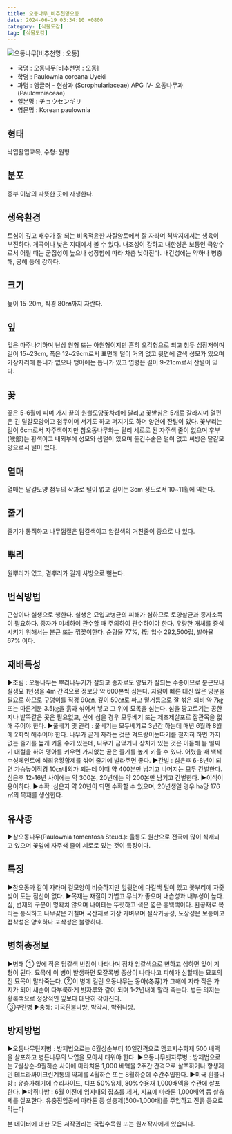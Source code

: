 ```yaml
---
title: 오동나무_비추천명오동
date: 2024-06-19 03:34:10 +0800
category: [식물도감]
tag: [식물도감]
---
```




![오동나무[비추천명 : 오동]](/fileUpload/plants/basic/Bignoniaceae/Paulownia/9580/1_th2.JPG)
- 국명 : 오동나무[비추천명 : 오동]
- 학명 : Paulownia coreana Uyeki
- 과명 : 앵글러 - 현삼과 (Scrophulariaceae) APG Ⅳ- 오동나무과 (Paulowniaceae)
- 일본명 : チョウセンギリ
- 영문명 : Korean paulownia


## 형태
낙엽활엽교목,  수형: 원형
## 분포
중부 이남의 따뜻한 곳에 자생한다.
## 생육환경
토심이 깊고 배수가 잘 되는 비옥적윤한 사질양토에서 잘 자라며 척박지에서는 생육이 부진하다. 계곡이나 낮은 지대에서 볼 수 있다. 내조성이 강하고 내한성은 보통인 극양수로서 어릴 때는 군집성이 높으나 성장함에 따라 차츰 낮아진다. 내건성에는 약하나 병충해, 공해 등에 강하다.
## 크기
높이 15-20m, 직경 80㎝까지 자란다.
## 잎
잎은 마주나기하며 난상 원형 또는 아원형이지만 흔히 오각형으로 되고 첨두 심장저이며 길이 15~23cm, 폭은 12~29cm로서 표면에 털이 거의 없고 뒷면에 갈색 성모가 있으며 가장자리에 톱니가 없으나 맹아에는 톱니가 있고 엽병은 길이 9-21cm로서 잔털이 있다.
## 꽃
꽃은 5-6월에 피며 가지 끝의 원뿔모양꽃차례에 달리고 꽃받침은 5개로 갈라지며 열편은 긴 달걀모양이고 첨두이며 서기도 하고 퍼지기도 하며 양면에 잔털이 있다. 꽃부리는 길이 6cm로서 자주색이지만 참오동나무와는 달리 세로로 된 자주색 줄이 없으며 후부(喉部)는 황색이고 내외부에 성모와 샘털이 있으며 둘긴수술은 털이 없고 씨방은 달걀모양으로서 털이 있다.
## 열매
열매는 달걀모양 첨두의 삭과로 털이 없고 길이는 3cm 정도로서 10~11월에 익는다.
## 줄기
줄기가 통직하고 나무껍질은 담갈색이고 암갈색의 거친줄이 종으로 나 있다.
## 뿌리
원뿌리가 있고, 곁뿌리가 길게 사방으로 뻗는다.
## 번식방법
근삽이나 실생으로 행한다. 실생은 묘입고병균의 피해가 심하므로 토양살균과 종자소독이 필요하다. 종자가 미세하여 관수할 때 주의하여 관수하여야 한다. 우량한 개체를 증식시키기 위해서는 분근 또는 꺾꽂이한다. 순량율 77%, ℓ당 입수 292,500립, 발아율 67% 이다.
## 재배특성
▶조림 : 오동나무는 뿌리나누기가 잘되고 종자로도 양묘가 잘되는 수종이므로 분근묘나 실생묘 1년생을 4m 간격으로 정보당 약 600본씩 심는다. 자람이 빠른 대신 많은 양분을 필요로 하므로 구덩이를 직경 90㎝, 깊이 50㎝로 파고 밑거름으로 잘 섞은 퇴비 약 7㎏ 또는 마른계분 3.5㎏을 흙과 섞어서 넣고 그 위에 묘목을 심는다. 심을 땅고르기는 공한지나 밭뚝같은 곳은 필요없고, 산에 심을 경우 모두베기 또는 제초제살포로 잡관목을 없애 주어야 한다.▶풀베기 및 관리 : 풀베기는 모두베기로 3년간 하는데 매년 6월과 8월에 2회씩 해주어야 한다. 나무가 곧게 자라는 것은 겨드랑이눈따기를 철저히 하면 가지없는 줄기를 높게 키울 수가 있는데, 나무가 굽었거나 상처가 있는 것은 이듬해 봄 일찌기 대절을 하여 맹아를 키우면 가지없는 곧은 줄기를 높게 키울 수 있다. 어렸을 때 백색 수성페인트에 석회유황합제를 섞어 줄기에 발라주면 좋다.▶간벌 : 심은후 6-8년이 되면 가슴높이직경 10㎝내외가 되는데 이때 약 400본만 남기고 나머지는 모두 간벌한다. 심은후 12-16년 사이에는 약 300본, 20년에는 약 200본만 남기고 간벌한다.▶이식이 용이하다. ▶수확 :심은지 약 20년이 되면 수확할 수 있으며, 20년생일 경우 ha당 176㎥의 목재를 생산한다.
## 유사종
▶참오동나무(Paulownia tomentosa Steud.): 울릉도 원산으로 전국에 많이 식재되고 있으며 꽃잎에 자주색 줄이 세로로 있는 것이 특징이다.
## 특징
▶참오동과 같이 자라며 겉모양이 비슷하지만 잎뒷면에 다갈색 털이 있고 꽃부리에 자줏빛이 도는 점선이 없다. ▶목재는 재질이 가볍고 무늬가 좋으며 내습성과 내부성이 높다. 심, 변재의 구분이 명확치 않으며 나이테는 뚜렷하고 색은 엷은 홍백색이다. 환공재로 목리는 통직하고 나무갗은 거칠며 국산재로 가장 가벼우며 절삭가공성, 도장성은 보통이고 접착성은 양호하나 포삭성은 불량하다.
## 병해충정보
▶병해 ① 잎에 작은 담갈색 반점이 나타나며 점차 암갈색으로 변하고 심하면 잎이 기형이 된다. 묘목에 이 병이 발생하면 모잘록병 증상이 나타나고 피해가 심할때는 묘포의 전 묘목이 말라죽는다. ②이 병에 걸린 오동나무는 동아(冬芽)가 그해에 자라 작은 가지가 되어 새순이 다부룩하게 빗자루와 같이 되며 1-2년내에 말라 죽는다. 병든 의저는 황록색으로 정상적인 잎보다 대단히 작아진다.  ③부란병▶충해: 미국흰불나방, 박각시, 박쥐나방.
## 방제방법
▶오동나무탄저병 : 방제법으로는 6월상순부터 10일간격으로 맹코지수화제 500 배액을 살포하고 병든나무의 낙엽을 모아서 태워야 한다.▶오동나무빗자루병 : 방제법으로는 7월상순-9월하순 사이에 마라치온 1,000 배액을 2주간 간격으로 살포하거나 항생제인 테트라싸이크린계통의 약제를 4월하순 또는 8월하순에 수간주입한다.▶미국 흰불나방 : 유충가해기에 슈리사이드, 디프 50%유제, 80%수용재 1,000배액을 수관에 살포한다. ▶박쥐나방 : 6월 이전에 임지내의 잡초를 제거, 지표에 마라톤 1,000배액 등 살충제를 살포한다. 유충진입공에 마라톤 등 살충제(500-1,000배)를 주입하고 진흙 등으로 막는다






본 데이터에 대한 모든 저작권리는 국립수목원 또는 원저작자에게 있습니다.
